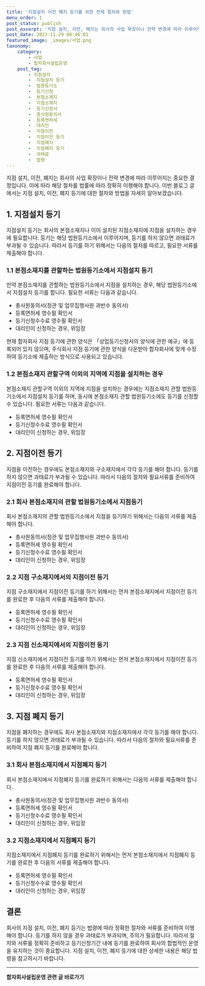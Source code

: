 ```yaml
---
title: '지점설치 이전 폐지 등기를 위한 전체 절차와 방법'
menu_order: 1
post_status: publish
post_excerpt: '지점 설치, 이전, 폐지는 회사의 사업 확장이나 전략 변경에 따라 이루어지는 중요한 결정입니다. 이에 따라 해당 절차를 법률에 따라 정확히 이행해야 합니다. 이번 블로그 글에서는 지점 설치, 이전, 폐지 등기에 대한 절차와 방법을 자세히 알아보겠습니다.'
post_date: 2023-11-29 08:46:01
featured_image: _images/사업.png
taxonomy:
    category:
        - 사업
        - 합자회사설립운영
    post_tag:
        - 지점설치
        -  지점설치 등기
        -  법원등기소
        -  등기신청
        -  본점소재지
        -  지점소재지
        -  등기신청서
        -  총사원동의서
        -  등록면허세
        -  대리인
        -  지점이전
        -  지점이전 등기
        -  지점폐지
        -  지점폐지 등기
        -  과태료
        -  법령
---
```




지점 설치, 이전, 폐지는 회사의 사업 확장이나 전략 변경에 따라 이루어지는 중요한 결정입니다. 이에 따라 해당 절차를 법률에 따라 정확히 이행해야 합니다. 이번 블로그 글에서는 지점 설치, 이전, 폐지 등기에 대한 절차와 방법을 자세히 알아보겠습니다.

## 1. 지점설치 등기

지점설치 등기는 회사의 본점소재지나 이미 설치된 지점소재지에 지점을 설치하는 경우에 필요합니다. 등기는 해당 법원등기소에서 이루어지며, 등기를 하지 않으면 과태료가 부과될 수 있습니다. 따라서 등기를 하기 위해서는 다음의 절차를 따르고, 필요한 서류를 제출해야 합니다.

### 1.1 본점소재지를 관할하는 법원등기소에서 지점설치 등기

만약 본점소재지를 관할하는 법원등기소에서 지점을 설치하는 경우, 해당 법원등기소에서 지점설치 등기를 합니다. 필요한 서류는 다음과 같습니다.
- 총사원동의서(정관 및 업무집행사원 과반수 동의서)
- 등록면허세 영수필 확인서
- 등기신청수수료 영수필 확인서
- 대리인이 신청하는 경우, 위임장

현재 합자회사 지점 등기에 관한 양식은 「상업등기신청서의 양식에 관한 예규」에 등록되어 있지 않으며, 주식회사 지점 등기에 관한 양식을 다운받아 합자회사에 맞게 수정하여 등기소에 제출하는 방식으로 사용되고 있습니다.

### 1.2 본점소재지 관할구역 이외의 지역에 지점을 설치하는 경우

본점소재지 관할구역 이외의 지역에 지점을 설치하는 경우에는 지점소재지 관할 법원등기소에서 지점설치 등기를 하며, 동시에 본점소재지 관할 법원등기소에도 등기를 신청할 수 있습니다. 필요한 서류는 다음과 같습니다.
- 등록면허세 영수필 확인서
- 등기신청수수료 영수필 확인서
- 대리인이 신청하는 경우, 위임장

## 2. 지점이전 등기

지점을 이전하는 경우에도 본점소재지와 구소재지에서 각각 등기를 해야 합니다. 등기를 하지 않으면 과태료가 부과될 수 있습니다. 따라서 다음의 절차와 필요서류를 준비하여 지점이전 등기를 완료해야 합니다.

### 2.1 회사 본점소재지의 관할 법원등기소에서 지점등기

회사 본점소재지의 관할 법원등기소에서 지점을 등기하기 위해서는 다음의 서류를 제출해야 합니다.
- 총사원동의서(정관 및 업무집행사원 과반수 동의서)
- 등록면허세 영수필 확인서
- 등기신청수수료 영수필 확인서
- 대리인이 신청하는 경우, 위임장

### 2.2 지점 구소재지에서의 지점이전 등기

지점 구소재지에서 지점이전 등기를 하기 위해서는 먼저 본점소재지에서 지점이전 등기를 완료한 후 다음의 서류를 제출해야 합니다.
- 등록면허세 영수필 확인서
- 등기신청수수료 영수필 확인서
- 대리인이 신청하는 경우, 위임장

### 2.3 지점 신소재지에서의 지점이전 등기

지점 신소재지에서 지점이전 등기를 하기 위해서는 먼저 본점소재지에서 지점이전 등기를 완료한 후 다음의 서류를 제출해야 합니다.
- 등록면허세 영수필 확인서
- 등기신청수수료 영수필 확인서
- 대리인이 신청하는 경우, 위임장

## 3. 지점 폐지 등기

지점을 폐지하는 경우에도 회사 본점소재지와 지점소재지에서 각각 등기를 해야 합니다. 등기를 하지 않으면 과태료가 부과될 수 있습니다. 따라서 다음의 절차와 필요서류를 준비하여 지점 폐지 등기를 완료해야 합니다.

### 3.1 회사 본점소재지에서 지점폐지 등기

회사 본점소재지에서 지점폐지 등기를 완료하기 위해서는 다음의 서류를 제출해야 합니다.
- 총사원동의서(정관 및 업무집행사원 과반수 동의서)
- 등록면허세 영수필 확인서
- 등기신청수수료 영수필 확인서
- 대리인이 신청하는 경우, 위임장

### 3.2 지점소재지에서 지점폐지 등기

지점소재지에서 지점폐지 등기를 완료하기 위해서는 먼저 본점소재지에서 지점폐지 등기를 완료한 후 다음의 서류를 제출해야 합니다.
- 등록면허세 영수필 확인서
- 등기신청수수료 영수필 확인서
- 대리인이 신청하는 경우, 위임장

## 결론

회사의 지점 설치, 이전, 폐지 등기는 법령에 따라 정확한 절차와 서류를 준비하여 이행해야 합니다. 등기를 하지 않을 경우 과태료가 부과되며, 주의가 필요합니다. 따라서 절차와 서류를 정확히 준비하고 등기신청기간 내에 등기를 완료하여 회사의 합법적인 운영을 유지하는 것이 중요합니다. 지점 설치, 이전, 폐지 등기에 대한 상세한 내용은 해당 법령을 참고하시기 바랍니다.
<!-- wp:separator -->
<hr class="wp-block-separator has-alpha-channel-opacity"/>
<!-- /wp:separator -->

<!-- wp:group {"backgroundColor":"base","layout":{"type":"constrained"}} -->
<div class="wp-block-group has-base-background-color has-background"><!-- wp:paragraph {"align":"center","fontSize":"medium"} -->
<p class="has-text-align-center has-large-font-size"><strong>합자회사설립운영 관련 글 바로가기</strong></p>
<!-- /wp:paragraph -->


<!-- wp:latest-posts
{"categories":[{"id":27402,"count":19,"description":"","link":"https://uknowlaw.com/category/%ed%95%a9%ec%9e%90%ed%9a%8c%ec%82%ac%ec%84%a4%eb%a6%bd%ec%9a%b4%ec%98%81/","name":"합자회사설립운영","slug":"합자회사설립운영","taxonomy":"category","parent":0,"meta":[],"_links":{"self":[{"href":"https://uknowlaw.com/wp-json/wp/v2/categories/27402"}],"collection":[{"href":"https://uknowlaw.com/wp-json/wp/v2/categories"}],"about":[{"href":"https://uknowlaw.com/wp-json/wp/v2/taxonomies/category"}],"wp:post_type":[{"href":"https://uknowlaw.com/wp-json/wp/v2/posts?categories=27402"}],"curies":[{"name":"wp","href":"https://api.w.org/{rel}","templated":true}]}}],"postsToShow":100,"excerptLength":28,"postLayout":"grid","columns":2,"featuredImageAlign":"left","featuredImageSizeSlug":"large","fontSize":"small"} /--></div>
<!-- /wp:group -->